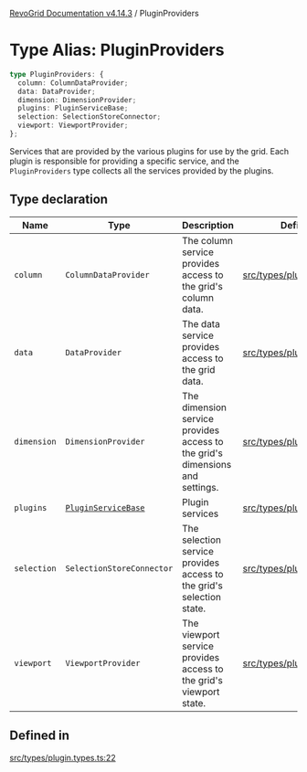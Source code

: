 [RevoGrid Documentation v4.14.3](README.md) / PluginProviders

# Type Alias: PluginProviders

```ts
type PluginProviders: {
  column: ColumnDataProvider;
  data: DataProvider;
  dimension: DimensionProvider;
  plugins: PluginServiceBase;
  selection: SelectionStoreConnector;
  viewport: ViewportProvider;
};
```

Services that are provided by the various plugins for use by the grid. Each plugin
is responsible for providing a specific service, and the `PluginProviders` type collects all the services provided
by the plugins.

## Type declaration

| Name | Type | Description | Defined in |
| ------ | ------ | ------ | ------ |
| `column` | `ColumnDataProvider` | The column service provides access to the grid's column data. | [src/types/plugin.types.ts:38](https://github.com/revolist/revogrid/blob/4d3feb8340f534dd1ff6941b4d5b83d4d4e2474c/src/types/plugin.types.ts#L38) |
| `data` | `DataProvider` | The data service provides access to the grid data. | [src/types/plugin.types.ts:26](https://github.com/revolist/revogrid/blob/4d3feb8340f534dd1ff6941b4d5b83d4d4e2474c/src/types/plugin.types.ts#L26) |
| `dimension` | `DimensionProvider` | The dimension service provides access to the grid's dimensions and settings. | [src/types/plugin.types.ts:30](https://github.com/revolist/revogrid/blob/4d3feb8340f534dd1ff6941b4d5b83d4d4e2474c/src/types/plugin.types.ts#L30) |
| `plugins` | [`PluginServiceBase`](Interface.PluginServiceBase.md) | Plugin services | [src/types/plugin.types.ts:48](https://github.com/revolist/revogrid/blob/4d3feb8340f534dd1ff6941b4d5b83d4d4e2474c/src/types/plugin.types.ts#L48) |
| `selection` | `SelectionStoreConnector` | The selection service provides access to the grid's selection state. | [src/types/plugin.types.ts:34](https://github.com/revolist/revogrid/blob/4d3feb8340f534dd1ff6941b4d5b83d4d4e2474c/src/types/plugin.types.ts#L34) |
| `viewport` | `ViewportProvider` | The viewport service provides access to the grid's viewport state. | [src/types/plugin.types.ts:42](https://github.com/revolist/revogrid/blob/4d3feb8340f534dd1ff6941b4d5b83d4d4e2474c/src/types/plugin.types.ts#L42) |

## Defined in

[src/types/plugin.types.ts:22](https://github.com/revolist/revogrid/blob/4d3feb8340f534dd1ff6941b4d5b83d4d4e2474c/src/types/plugin.types.ts#L22)
